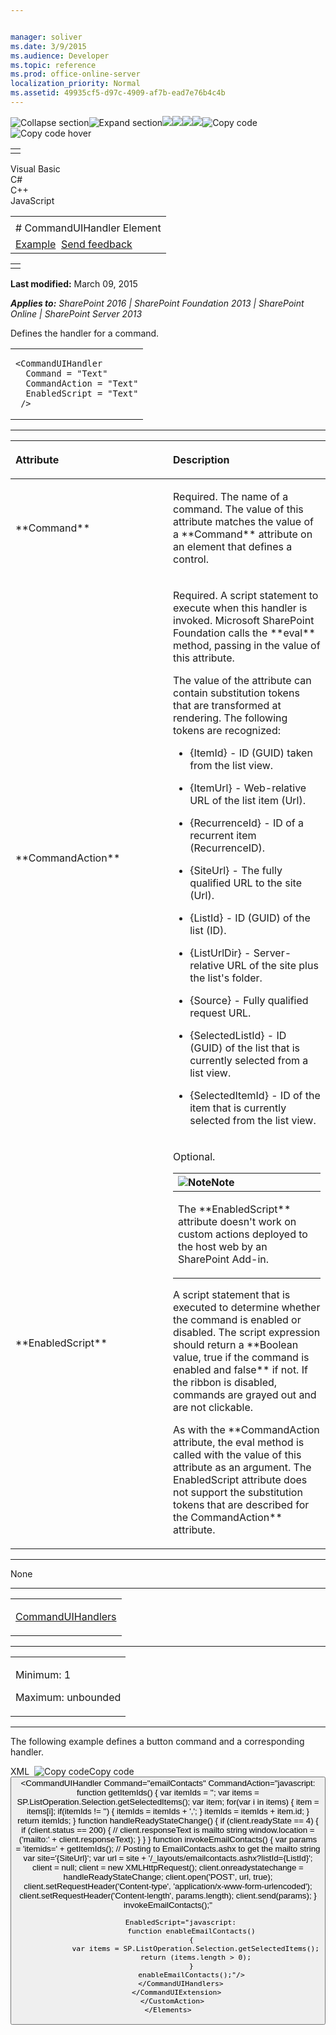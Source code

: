 ```yaml
---


manager: soliver
ms.date: 3/9/2015
ms.audience: Developer
ms.topic: reference
ms.prod: office-online-server
localization_priority: Normal
ms.assetid: 49935cf5-d97c-4909-af7b-ead7e76b4c4b
---
```


![Collapse
section](../icons/collapse_all.gif "Collapse section")![Expand
section](../icons/expand_all.gif "Expand section")![](../icons/collapse_all.gif)![](../icons/expand_all.gif)![](../icons/dropdown.gif)![](../icons/dropdownHover.gif)![Copy
code](../icons/copycode.gif "Copy code")![Copy code
hover](../icons/copycodeHighlight.gif "Copy code hover")
<table>
<tbody>
<tr class="odd">
<td align="left"></td>
</tr>
</tbody>
</table>

Visual Basic  
C\#  
C++  
JavaScript  

<table>
<tbody>
<tr class="odd">
<td align="left"><span id="runningHeaderText"></span></td>
</tr>
<tr class="even">
<td align="left"># CommandUIHandler Element</td>
</tr>
<tr class="odd">
<td align="left"><a href="#exampleToggle">Example</a>  <span id="headfeedbackarea" class="feedbackhead"><a href="javascript:SubmitFeedback(&#39;docthis@Microsoft.com&#39;,&#39;&#39;,&#39;&#39;,&#39;&#39;,&#39;1.0.18082.1225&#39;,&#39;%0\dThank%20you%20for%20your%20feedback.%20The%20developer%20writing%20teams%20use%20your%20feedback%20to%20improve%20documentation.%20While%20we%20are%20reviewing%20your%20feedback,%20we%20may%20send%20you%20e-mail%20to%20ask%20for%20clarification%20or%20feedback%20on%20a%20solution.%20We%20do%20not%20use%20your%20e-mail%20address%20for%20any%20other%20purpose%20and%20we%20delete%20it%20after%20we%20finish%20our%20review.%0\AFor%20further%20information%20about%20the%20privacy%20policies%20of%20Microsoft,%20please%20see%20http://privacy.microsoft.com/en-us/default.aspx.%0\A%0\d&#39;,&#39;Customer%20feedback&#39;);">Send feedback</a></span></td>
</tr>
</tbody>
</table>

<table>
<colgroup>
<col width="100%" />
</colgroup>
<tbody>
<tr class="odd">
<td align="left"></td>
</tr>
</tbody>
</table>

**Last modified:** March 09, 2015

***Applies to:** SharePoint 2016 | SharePoint Foundation 2013 |
SharePoint Online | SharePoint Server 2013*

Defines the handler for a command.

<span codelanguage="other"></span>
<table>
<colgroup>
<col width="100%" />
</colgroup>
<tbody>
<tr class="odd">
<td align="left"><pre><code>&lt;CommandUIHandler
  Command = &quot;Text&quot;
  CommandAction = &quot;Text&quot;
  EnabledScript = &quot;Text&quot;
 /&gt;</code></pre></td>
</tr>
</tbody>
</table>


-----------------------------------------------------------------------------------------------------------------------------------------------------------------------------------------------

<table>
<colgroup>
<col width="50%" />
<col width="50%" />
</colgroup>
<thead>
<tr class="header">
<th align="left"><p>Attribute</p></th>
<th align="left"><p>Description</p></th>
</tr>
</thead>
<tbody>
<tr class="odd">
<td align="left"><p>**Command**</p></td>
<td align="left"><p>Required. The name of a command. The value of this attribute matches the value of a **Command** attribute on an element that defines a control.</p></td>
</tr>
<tr class="even">
<td align="left"><p>**CommandAction**</p></td>
<td align="left"><p>Required. A script statement to execute when this handler is invoked. Microsoft SharePoint Foundation calls the **eval** method, passing in the value of this attribute.</p>
<p>The value of the attribute can contain substitution tokens that are transformed at rendering. The following tokens are recognized:</p>
<ul>
<li><p><span class="code">{ItemId}</span> - ID (GUID) taken from the list view.</p></li>
<li><p><span class="code">{ItemUrl}</span> - Web-relative URL of the list item (<span sdata="cer" target="P:Microsoft.SharePoint.SPListItem.Url"><span class="nolink">Url</span></span>).</p></li>
<li><p><span class="code">{RecurrenceId}</span> - ID of a recurrent item (<span sdata="cer" target="P:Microsoft.SharePoint.SPListItem.RecurrenceID"><span class="nolink">RecurrenceID</span></span>).</p></li>
<li><p><span class="code">{SiteUrl}</span> - The fully qualified URL to the site (<span sdata="cer" target="P:Microsoft.SharePoint.SPWeb.Url"><span class="nolink">Url</span></span>).</p></li>
<li><p><span class="code">{ListId}</span> - ID (GUID) of the list (<span sdata="cer" target="P:Microsoft.SharePoint.SPList.ID"><span class="nolink">ID</span></span>).</p></li>
<li><p><span class="code">{ListUrlDir}</span> - Server-relative URL of the site plus the list's folder.</p></li>
<li><p><span class="code">{Source}</span> - Fully qualified request URL.</p></li>
<li><p><span class="code">{SelectedListId}</span> - ID (GUID) of the list that is currently selected from a list view.</p></li>
<li><p><span class="code">{SelectedItemId}</span> - ID of the item that is currently selected from the list view.</p></li>
</ul></td>
</tr>
<tr class="odd">
<td align="left"><p>**EnabledScript**</p></td>
<td align="left"><p>Optional.</p>
<div class="alert">
<table>
<colgroup>
<col width="100%" />
</colgroup>
<thead>
<tr class="header">
<th align="left"><img src="../icons/alert_note.gif" title="Note" alt="Note" /><strong>Note</strong></th>
</tr>
</thead>
<tbody>
<tr class="odd">
<td align="left"><p>The **EnabledScript** attribute doesn't work on custom actions deployed to the host web by an SharePoint Add-in.</p></td>
</tr>
</tbody>
</table>
</div>
<p>A script statement that is executed to determine whether the command is enabled or disabled. The script expression should return a **Boolean</span> value, <span class="keyword">true</span> if the command is enabled and <span class="keyword">false** if not. If the ribbon is disabled, commands are grayed out and are not clickable.</p>
<p>As with the **CommandAction</span> attribute, the <span class="keyword">eval</span> method is called with the value of this attribute as an argument. The <span class="keyword">EnabledScript</span> attribute does not support the substitution tokens that are described for the <span class="keyword">CommandAction** attribute.</p></td>
</tr>
</tbody>
</table>


---------------------------------------------------------------------------------------------------------------------------------------------------------------------------------------------------

None


----------------------------------------------------------------------------------------------------------------------------------------------------------------------------------------------------

<table>
<colgroup>
<col width="100%" />
</colgroup>
<tbody>
<tr class="odd">
<td align="left"><p><a href="commanduihandlers-element.htm">CommandUIHandlers</a></p></td>
</tr>
</tbody>
</table>


------------------------------------------------------------------------------------------------------------------------------------------------------------------------------------------------

<table>
<colgroup>
<col width="100%" />
</colgroup>
<tbody>
<tr class="odd">
<td align="left"><p>Minimum: 1</p>
<p>Maximum: unbounded</p></td>
</tr>
</tbody>
</table>


------------------------------------------------------------------------------------------------------------------------------------------------------------------------------------------

The following example defines a button command and a corresponding
handler.

<span codelanguage="xmlLang"></span>
XML 
<span class="copyCode" onclick="CopyCode(this)"
onkeypress="CopyCode_CheckKey(this, event)"
onmouseover="ChangeCopyCodeIcon(this)"
onmouseout="ChangeCopyCodeIcon(this)" tabindex="0">![Copy
code](../icons/copycode.gif "Copy code")Copy code</span>
    <Elements xmlns="http://schemas.microsoft.com/sharepoint/">
      <CustomAction
       Id="EmailContacts"
       RegistrationType="List"
       RegistrationId="105"
       Location="CommandUI.Ribbon">
        <CommandUIExtension>
          <CommandUIDefinitions>
            <CommandUIDefinition
             Location="Ribbon.ListItem.Actions.Controls._children">
              <Button
                Id="Ribbon.ListItem.Actions.Email"
                Alt="$Resources:core,E-Mail;"
                Sequence="55"
                Command="emailContacts"
                LabelText="$Resources:core,E-Mail;"
                Description="$Resources:core,E-Mail;"
                TemplateAlias="o1"/>
            </CommandUIDefinition>
          </CommandUIDefinitions>
          <CommandUIHandlers>
            <CommandUIHandler
             Command="emailContacts"
             CommandAction="javascript:
               function getItemIds()
               {
                 var itemIds = '';
                 var items = SP.ListOperation.Selection.getSelectedItems();
                 var item;
                 for(var i in items)
                 {
                   item = items[i];
                   if(itemIds != '')
                   {
                     itemIds = itemIds + ',';
                   }
                   itemIds = itemIds + item.id;
                 }
                 return itemIds;
               }
               function handleReadyStateChange()
               {
                 if (client.readyState == 4)
                 {
                   if (client.status == 200) 
                   {
                     // client.responseText is mailto string
                     window.location = ('mailto:' + client.responseText);
                   }
                 }
               }
               function invokeEmailContacts()
               {
                 var params = 'itemids=' + getItemIds(); 
                 // Posting to EmailContacts.ashx to get the mailto string
                 var site='{SiteUrl}'; 
                 var url = site + '/_layouts/emailcontacts.ashx?listId={ListId}';
                 client = null;
                 client = new XMLHttpRequest();
                 client.onreadystatechange =  handleReadyStateChange;
                 client.open('POST', url, true);         
                 client.setRequestHeader('Content-type', 'application/x-www-form-urlencoded');
                 client.setRequestHeader('Content-length', params.length);
                 client.send(params);
               }      
               invokeEmailContacts();"
             
          EnabledScript="javascript:
               function enableEmailContacts()
               {
                 var items = SP.ListOperation.Selection.getSelectedItems();
                 return (items.length > 0);
               }
               enableEmailContacts();"/>
          </CommandUIHandlers>
        </CommandUIExtension>
      </CustomAction>
    </Elements>








